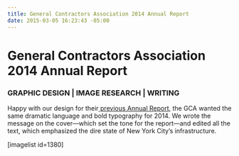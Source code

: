 ```yaml
---
title: General Contractors Association 2014 Annual Report
date: 2015-03-05 16:23:43 -05:00
---
```


<h1 class="p1">General Contractors Association 2014 Annual Report</h1>
<h3 class="p2">GRAPHIC DESIGN | IMAGE RESEARCH | WRITING</h3>
<p class="p2">Happy with our design for their<a title="General Contrators Association of New York" href="/portfolio/general-contractors-association-of-new-york/"><span class="s1"> previous Annual Report</span></a>, the GCA wanted the same dramatic language and bold typography for 2014. We wrote the message on the cover—which set the tone for the report—and edited all the text, which emphasized the dire state of New York City’s infrastructure.


<p class="p2">[imagelist id=1380]
